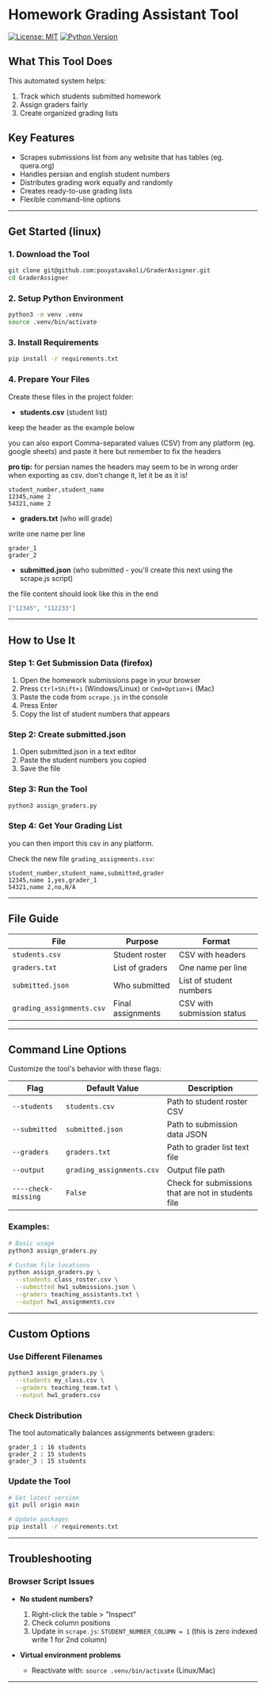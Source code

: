 # Homework Grading Assistant Tool

[![License: MIT](https://img.shields.io/badge/License-MIT-yellow.svg)](https://opensource.org/licenses/MIT)
[![Python Version](https://img.shields.io/badge/python-3.6%2B-blue.svg)](https://www.python.org/)

## What This Tool Does
This automated system helps:
1. Track which students submitted homework
2. Assign graders fairly
3. Create organized grading lists

## Key Features
- Scrapes submissions list from any website that has tables (eg. quera.org)
- Handles persian and english student numbers
- Distributes grading work equally and randomly
- Creates ready-to-use grading lists
- Flexible command-line options
---

## Get Started (linux)

### 1. Download the Tool
```bash
git clone git@github.com:pouyatavakoli/GraderAssigner.git
cd GraderAssigner
```

### 2. Setup Python Environment
```bash
python3 -m venv .venv
source .venv/bin/activate
```

### 3. Install Requirements
```bash
pip install -r requirements.txt
```

### 4. Prepare Your Files
Create these files in the project folder:

- **students.csv** (student list)

keep the header as the example below

you can also export Comma-separated values (CSV) from any platform (eg. google sheets) and paste it here but remember to fix the headers

**pro tip:** for persian names the headers may seem to be in wrong order when exporting as csv. don't change it, let it be as it is!

```csv
student_number,student_name
12345,name 2
54321,name 2
```

- **graders.txt** (who will grade)

write one name per line

```text
grader_1
grader_2
```

- **submitted.json** (who submitted - you'll create this next using the scrape.js script)

the file content should look like this in the end
```json
["12345", "112233"]
```

---

## How to Use It

### Step 1: Get Submission Data (firefox)
1. Open the homework submissions page in your browser
2. Press `Ctrl+Shift+i` (Windows/Linux) or `Cmd+Option+i` (Mac)
3. Paste the code from `scrape.js` in the console
4. Press Enter
5. Copy the list of student numbers that appears

### Step 2: Create submitted.json
1. Open submitted.json in a text editor
2. Paste the student numbers you copied
3. Save the file

### Step 3: Run the Tool
```bash
python3 assign_graders.py
```

### Step 4: Get Your Grading List

you can then import this csv in any platform.

Check the new file `grading_assignments.csv`:

```csv
student_number,student_name,submitted,grader
12345,name 1,yes,grader_1
54321,name 2,no,N/A
```

---

## File Guide

| File | Purpose | Format |
|------|---------|--------|
| `students.csv` | Student roster | CSV with headers |
| `graders.txt` | List of graders | One name per line |
| `submitted.json` | Who submitted | List of student numbers |
| `grading_assignments.csv` | Final assignments | CSV with submission status |

---
## Command Line Options
Customize the tool's behavior with these flags:

| Flag | Default Value | Description |
|------|---------------|-------------|
| `--students` | `students.csv` | Path to student roster CSV |
| `--submitted` | `submitted.json` | Path to submission data JSON |
| `--graders` | `graders.txt` | Path to grader list text file |
| `--output` | `grading_assignments.csv` | Output file path |
| `----check-missing` | `False` | Check for submissions that are not in students file |

### Examples:
```bash
# Basic usage
python3 assign_graders.py

# Custom file locations
python assign_graders.py \
  --students class_roster.csv \
  --submitted hw1_submissions.json \
  --graders teaching_assistants.txt \
  --output hw1_assignments.csv
```

--- 

## Custom Options

### Use Different Filenames
```bash
python3 assign_graders.py \
  --students my_class.csv \
  --graders teaching_team.txt \
  --output hw1_graders.csv
```

### Check Distribution
The tool automatically balances assignments between graders:
```
grader_1 : 16 students
grader_2 : 15 students
grader_3 : 15 students
```

### Update the Tool
```bash
# Get latest version
git pull origin main

# Update packages
pip install -r requirements.txt
```

---

## Troubleshooting

### Browser Script Issues
- **No student numbers?** 
  1. Right-click the table > "Inspect"
  2. Check column positions
  3. Update in `scrape.js`: `STUDENT_NUMBER_COLUMN = 1` (this is zero indexed write 1 for 2nd column)


- **Virtual environment problems**
  - Reactivate with: `source .venv/bin/activate` (Linux/Mac)

---
